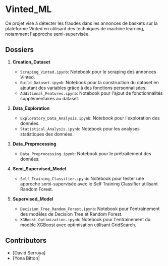 # Vinted_ML

Ce projet vise à détecter les fraudes dans les annonces de baskets sur la plateforme Vinted en utilisant des techniques de machine learning, notamment l'approche semi-supervisée.

## Dossiers

1. **Creation_Dataset**
   - `Scraping_Vinted.ipynb`: Notebook pour le scraping des annonces Vinted.
   - `Build_Dataset.ipynb`: Notebook pour la construction du dataset en ajoutant des variables grâce à des fonctions personnalisées.
   - `Additional_Features.ipynb`: Notebook pour l'ajout de fonctionnalités supplémentaires au dataset.

2. **Data_Exploration**
   - `Exploratory_Data_Analysis.ipynb`: Notebook pour l'exploration des données.
   - `Statistical_Analysis.ipynb`: Notebook pour les analyses statistiques des données.

3. **Data_Preprocessing**
   - `Data_Preprocessing.ipynb`: Notebook pour le prétraitement des données.

4. **Semi_Supervised_Model**
   - `Self_Training_Classifier.ipynb`: Notebook pour tester une approche semi-supervisée avec le Self Training Classifier utilisant Random Forest.

5. **Supervised_Model**
   - `Decision_Tree_Random_Forest.ipynb`: Notebook pour l'entraînement des modèles de Decision Tree et Random Forest.
   - `XGBoost_Optimization.ipynb`: Notebook pour l'entraînement du modèle XGBoost avec optimisation utilisant GridSearch.

## Contributors

- [David Serruya]
- [Yona Bitton]
